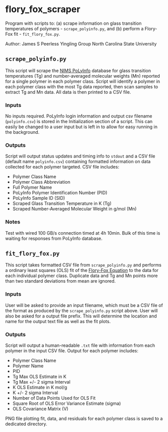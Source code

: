 # flory_fox_scraper
Program with scripts to:
    (a) scrape information on glass transition temperatures of polymers - 
        `scrape_polyinfo.py`, and
    (b) perform a Flory-Fox fit - `fit_flory_fox.py`.

Author: James S Peerless
        Yingling Group
		North Carolina State University

## `scrape_polyinfo.py`
This script will scrape the 
[NIMS PoLyInfo](http://polymer.nims.go.jp/index_en.html) database for glass 
transition temperatures (Tg) and number-averaged molecular weights (Mn) 
reported for a single polymer in each polymer class. Script will identify a 
polymer in each polymer class with the most Tg data reported, then scan samples
to extract Tg and Mn data. All data is then printed to a CSV file.

### Inputs
No inputs required.  PoLyInfo login information and output csv filename 
(`polyinfo.csv`) is stored in the Initialization section of a script.
This can easily be changed to a user input but is left in to allow for easy
running in the background.

### Outputs
Script will output status updates and timing info to `stdout` and a CSV file
(default name `polyinfo.csv`) containing formatted information on data
collected for each polymer targeted. CSV file includes:

* Polymer Class Name
* Polymer Class Abbreviation
* Full Polymer Name
* PoLyInfo Polymer Identification Number (PID)
* PoLyInfo Sample ID (SID)
* Scraped Glass Transition Temperature in K (Tg)
* Scraped Number-Averaged Molecular Weight in g/mol (Mn)

### Notes
Test with wired 100 GB/s connection timed at 4h 10min. Bulk of this time is
waiting for responses from PoLyInfo database.

## `fit_flory_fox.py`
This script takes formatted CSV file from `scrape_polyinfo.py` and performs a 
ordinary least squares (OLS) fit of the 
[Flory-Fox Equation](https://en.wikipedia.org/wiki/Flory%E2%80%93Fox_equation)
to the data for each individual polymer class. Duplicate data and Tg and Mn
points more than two standard deviations from mean are ignored.

### Inputs
User will be asked to provide an input filename, which must be a CSV file of
the format as produced by the `scrape_polyinfo.py` script above. User will 
also be asked for a output file prefix. This will determine the location and 
name for the output text file as well as the fit plots.

### Outputs
Script will output a human-readable `.txt` file with information from each
polymer in the input CSV file. Output for each polymer includes:

* Polymer Class Name
* Polymer Name
* PID
* Tg Max OLS Estimate in K
* Tg Max +/- 2 sigma Interval
* K OLS Estimate in K mol/g
* K +/- 2 sigma Interval
* Number of Data Points Used for OLS Fit 
* Square Root of OLS Error Variance Estimate (sigma)
* OLS Covariance Matrix (V)

PNG file plotting fit, data, and residuals for each polymer class is saved to
a dedicated directory.
